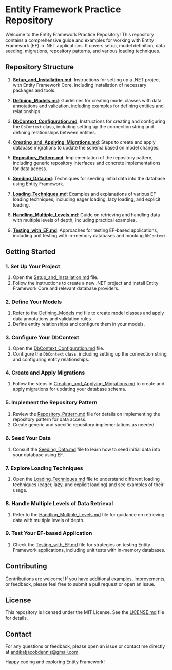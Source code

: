 # Entity Framework Practice Repository

Welcome to the Entity Framework Practice Repository! This repository contains a comprehensive guide and examples for working with Entity Framework (EF) in .NET applications. It covers setup, model definition, data seeding, migrations, repository patterns, and various loading techniques.

## Repository Structure

1. **[Setup_and_Installation.md](Setup_and_Installation.md)**: Instructions for setting up a .NET project with Entity Framework Core, including installation of necessary packages and tools.

2. **[Defining_Models.md](Defining_Models.md)**: Guidelines for creating model classes with data annotations and validation, including examples for defining entities and relationships.

3. **[DbContext_Configuration.md](DbContext_Configuration.md)**: Instructions for creating and configuring the `DbContext` class, including setting up the connection string and defining relationships between entities.

4. **[Creating_and_Applying_Migrations.md](Creating_and_Applying_Migrations.md)**: Steps to create and apply database migrations to update the schema based on model changes.

5. **[Repository_Pattern.md](Repository_Pattern.md)**: Implementation of the repository pattern, including generic repository interfaces and concrete implementations for data access.

6. **[Seeding_Data.md](Seeding_Data.md)**: Techniques for seeding initial data into the database using Entity Framework.

7. **[Loading_Techniques.md](Loading_Techniques.md)**: Examples and explanations of various EF loading techniques, including eager loading, lazy loading, and explicit loading.

8. **[Handling_Multiple_Levels.md](Handling_Multiple_Levels.md)**: Guide on retrieving and handling data with multiple levels of depth, including practical examples.

9. **[Testing_with_EF.md](Testing_with_EF.md)**: Approaches for testing EF-based applications, including unit testing with in-memory databases and mocking `DbContext`.

## Getting Started

### 1. Set Up Your Project

1. Open the [Setup_and_Installation.md](Setup_and_Installation.md) file.
2. Follow the instructions to create a new .NET project and install Entity Framework Core and relevant database providers.

### 2. Define Your Models

1. Refer to the [Defining_Models.md](Defining_Models.md) file to create model classes and apply data annotations and validation rules.
2. Define entity relationships and configure them in your models.

### 3. Configure Your DbContext

1. Open the [DbContext_Configuration.md](DbContext_Configuration.md) file.
2. Configure the `DbContext` class, including setting up the connection string and configuring entity relationships.

### 4. Create and Apply Migrations

1. Follow the steps in [Creating_and_Applying_Migrations.md](Creating_and_Applying_Migrations.md) to create and apply migrations for updating your database schema.

### 5. Implement the Repository Pattern

1. Review the [Repository_Pattern.md](Repository_Pattern.md) file for details on implementing the repository pattern for data access.
2. Create generic and specific repository implementations as needed.

### 6. Seed Your Data

1. Consult the [Seeding_Data.md](Seeding_Data.md) file to learn how to seed initial data into your database using EF.

### 7. Explore Loading Techniques

1. Open the [Loading_Techniques.md](Loading_Techniques.md) file to understand different loading techniques (eager, lazy, and explicit loading) and see examples of their usage.

### 8. Handle Multiple Levels of Data Retrieval

1. Refer to the [Handling_Multiple_Levels.md](Handling_Multiple_Levels.md) file for guidance on retrieving data with multiple levels of depth.

### 9. Test Your EF-based Application

1. Check the [Testing_with_EF.md](Testing_with_EF.md) file for strategies on testing Entity Framework applications, including unit tests with in-memory databases.

## Contributing

Contributions are welcome! If you have additional examples, improvements, or feedback, please feel free to submit a pull request or open an issue.

## License

This repository is licensed under the MIT License. See the [LICENSE.md](LICENSE.md) file for details.

## Contact

For any questions or feedback, please open an issue or contact me directly at andikatjacobdennis@gmail.com.

Happy coding and exploring Entity Framework!
